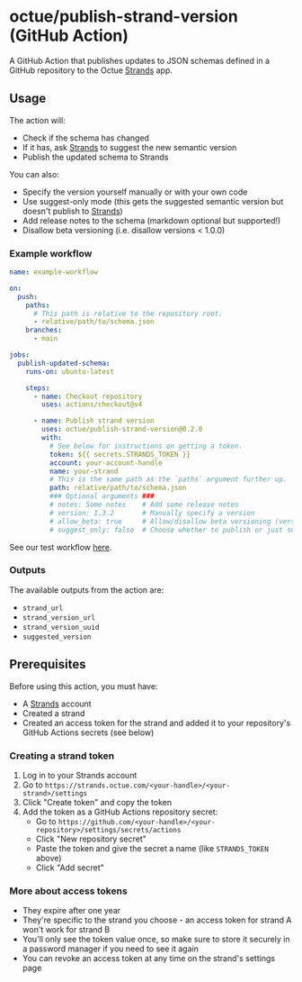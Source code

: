 # octue/publish-strand-version (GitHub Action)
A GitHub Action that publishes updates to JSON schemas defined in a GitHub repository to the Octue
[Strands](https://strands.octue.com) app.

## Usage
The action will:
- Check if the schema has changed
- If it has, ask [Strands](https://strands.octue.com) to suggest the new semantic version
- Publish the updated schema to Strands

You can also:
- Specify the version yourself manually or with your own code
- Use suggest-only mode (this gets the suggested semantic version but doesn't publish to
  [Strands](https://strands.octue.com))
- Add release notes to the schema (markdown optional but supported!)
- Disallow beta versioning (i.e. disallow versions < 1.0.0)

### Example workflow

```yaml
name: example-workflow

on:
  push:
    paths:
      # This path is relative to the repository root.
      - relative/path/to/schema.json
    branches:
      - main

jobs:
  publish-updated-schema:
    runs-on: ubuntu-latest

    steps:
      - name: Checkout repository
        uses: actions/checkout@v4

      - name: Publish strand version
        uses: octue/publish-strand-version@0.2.0
        with:
          # See below for instructions on getting a token.
          token: ${{ secrets.STRANDS_TOKEN }}
          account: your-account-handle
          name: your-strand
          # This is the same path as the `paths` argument further up.
          path: relative/path/to/schema.json
          ### Optional arguments ###
          # notes: Some notes    # Add some release notes
          # version: 1.3.2       # Manually specify a version
          # allow_beta: true     # Allow/disallow beta versioning (versions < 1.0.0)
          # suggest_only: false  # Choose whether to publish or just suggest the new version number
```

See our test workflow [here](.github/workflows/test-publish-strand-version.yml).

### Outputs
The available outputs from the action are:
- `strand_url`
- `strand_version_url`
- `strand_version_uuid`
- `suggested_version`

## Prerequisites
Before using this action, you must have:
- A [Strands](https://strands.octue.com) account
- Created a strand
- Created an access token for the strand and added it to your repository's GitHub Actions secrets (see below)

### Creating a strand token
1. Log in to your Strands account
2. Go to `https://strands.octue.com/<your-handle>/<your-strand>/settings`
4. Click "Create token" and copy the token
5. Add the token as a GitHub Actions repository secret:
   - Go to `https://github.com/<your-handle>/<your-repository>/settings/secrets/actions`
   - Click "New repository secret"
   - Paste the token and give the secret a name (like `STRANDS_TOKEN` above)
   - Click "Add secret"

### More about access tokens
- They expire after one year
- They're specific to the strand you choose - an access token for strand A won't work for strand B
- You'll only see the token value once, so make sure to store it securely in a password manager if you need to see it
  again
- You can revoke an access token at any time on the strand's settings page
